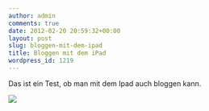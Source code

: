 ```yaml
---
author: admin
comments: true
date: 2012-02-20 20:59:32+00:00
layout: post
slug: bloggen-mit-dem-ipad
title: Bloggen mit dem iPad
wordpress_id: 1219
---
```


Das ist ein Test, ob man mit dem Ipad auch bloggen kann.


[![](http://andydunkel.net/assets/uploads/2012/02/wpid-Photo-19.02.2012-1741.jpg)](http://andydunkel.net/assets/uploads/2012/02/wpid-Photo-19.02.2012-1741.jpg)



